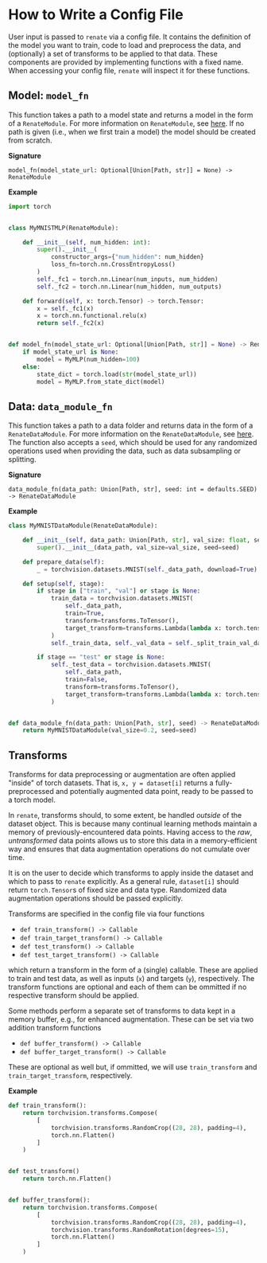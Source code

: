 # How to Write a Config File

User input is passed to `renate` via a config file.
It contains the definition of the model you want to train, code to load and preprocess the data,
and (optionally) a set of transforms to be applied to that data.
These components are provided by implementing functions with a fixed name.
When accessing your config file, `renate` will inspect it for these functions.

## Model: `model_fn`

This function takes a path to a model state and returns a model in the form of a `RenateModule`.
For more information on `RenateModule`, see [here](TODO).
If no path is given (i.e., when we first train a model) the model should be created from scratch.

**Signature**

`model_fn(model_state_url: Optional[Union[Path, str]] = None) -> RenateModule`

**Example**

```python
import torch


class MyMNISTMLP(RenateModule):

    def __init__(self, num_hidden: int):
        super().__init__(
            constructor_args={"num_hidden": num_hidden}
            loss_fn=torch.nn.CrossEntropyLoss()
        )
        self._fc1 = torch.nn.Linear(num_inputs, num_hidden)
        self._fc2 = torch.nn.Linear(num_hidden, num_outputs)

    def forward(self, x: torch.Tensor) -> torch.Tensor:
        x = self._fc1(x)
        x = torch.nn.functional.relu(x)
        return self._fc2(x)


def model_fn(model_state_url: Optional[Union[Path, str]] = None) -> RenateModule:
    if model_state_url is None:
        model = MyMLP(num_hidden=100)
    else:
        state_dict = torch.load(str(model_state_url))
        model = MyMLP.from_state_dict(model)
```


## Data: `data_module_fn`

This function takes a path to a data folder and returns data in the form of a `RenateDataModule`.
For more information on the `RenateDataModule`, see [here](TODO).
The function also accepts a `seed`, which should be used for any randomized operations used when
providing the data, such as data subsampling or splitting.

**Signature**

`data_module_fn(data_path: Union[Path, str], seed: int = defaults.SEED) -> RenateDataModule`

**Example**

```python
class MyMNISTDataModule(RenateDataModule):

    def __init__(self, data_path: Union[Path, str], val_size: float, seed: int = 42):
        super().__init__(data_path, val_size=val_size, seed=seed)

    def prepare_data(self):
        _ = torchvision.datasets.MNIST(self._data_path, download=True)

    def setup(self, stage):
        if stage in ["train", "val"] or stage is None:
            train_data = torchvision.datasets.MNIST(
                self._data_path,
                train=True,
                transform=transforms.ToTensor(),
                target_transform=transforms.Lambda(lambda x: torch.tensor(x, dtype=torch.long)),
            )
            self._train_data, self._val_data = self._split_train_val_data(train_data)

        if stage == "test" or stage is None:
            self._test_data = torchvision.datasets.MNIST(
                self._data_path,
                train=False,
                transform=transforms.ToTensor(),
                target_transform=transforms.Lambda(lambda x: torch.tensor(x, dtype=torch.long)),
            )


def data_module_fn(data_path: Union[Path, str], seed) -> RenateDataModule:
    return MyMNISTDataModule(val_size=0.2, seed=seed)
```


## Transforms

Transforms for data preprocessing or augmentation are often applied "inside" of torch datasets.
That is, `x, y = dataset[i]` returns a fully-preprocessed and potentially augmented data point, ready to
be passed to a torch model.

In `renate`, transforms should, to some extent, be handled _outside_ of the dataset object.
This is because many continual learning methods maintain a memory of previously-encountered data points.
Having access to the _raw_, _untransformed_ data points allows us to store this data in a
memory-efficient way and ensures that data augmentation operations do not cumulate over time.

It is on the user to decide which transforms to apply inside the dataset and which to pass to
`renate` explicitly. As a general rule, `dataset[i]` should return `torch.Tensor`s of fixed size and data
type. Randomized data augmentation operations should be passed explicitly.

Transforms are specified in the config file via four functions
- `def train_transform() -> Callable`
- `def train_target_transform() -> Callable`
- `def test_transform() -> Callable`
- `def test_target_transform() -> Callable`

which return a transform in the form of a (single) callable.
These are applied to train and test data, as well as inputs (`x`) and targets (`y`), respectively.
The transform functions are optional and each of them can be ommitted if no respective transform
should be applied.

Some methods perform a separate set of transforms to data kept in a memory buffer, e.g., for
enhanced augmentation.
These can be set via two addition transform functions
- `def buffer_transform() -> Callable`
- `def buffer_target_transform() -> Callable`

These are optional as well but, if ommitted, we will use `train_transform` and
`train_target_transform`, respectively.

**Example**

```python
def train_transform():
    return torchvision.transforms.Compose(
        [
            torchvision.transforms.RandomCrop((28, 28), padding=4),
            torch.nn.Flatten()
        ]
    )


def test_transform()
    return torch.nn.Flatten()


def buffer_transform():
    return torchvision.transforms.Compose(
        [
            torchvision.transforms.RandomCrop((28, 28), padding=4),
            torchvision.transforms.RandomRotation(degrees=15),
            torch.nn.Flatten()
        ]
    )
```


